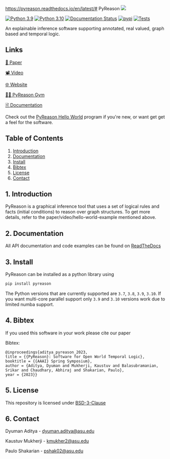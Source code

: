 https://pyreason.readthedocs.io/en/latest/# PyReason
<img src="https://raw.githubusercontent.com/lab-v2/pyreason/main/media/pyreason_logo.jpg"/>

[![Python 3.9](https://img.shields.io/badge/python-3.9-blue.svg)](https://www.python.org/downloads/release/python-390/)
[![Python 3.10](https://img.shields.io/badge/python-3.10-blue.svg)](https://www.python.org/downloads/release/python-3100/)
[![Documentation Status](https://readthedocs.org/projects/pyreason/badge/?version=latest)](https://pyreason.readthedocs.io/en/latest/?badge=latest)
[![pypi](https://github.com/lab-v2/pyreason/actions/workflows/python-publish.yml/badge.svg)](https://github.com/lab-v2/pyreason/actions/workflows/python-publish.yml)
[![Tests](https://github.com/lab-v2/pyreason/actions/workflows/python-package-version-test.yml/badge.svg)](https://github.com/lab-v2/pyreason/actions/workflows/python-package-version-test.yml)


An explainable inference software supporting annotated, real valued, graph based and temporal logic.

## Links
[📃 Paper](https://arxiv.org/abs/2302.13482)

[📽️ Video](https://www.youtube.com/watch?v=E1PSl3KQCmo)

[🌐 Website](https://neurosymbolic.asu.edu/pyreason/)

[🏋️‍♂️ PyReason Gym](https://github.com/lab-v2/pyreason-gym)

[🗎 Documentation](https://pyreason.readthedocs.io/en/latest/)

Check out the [PyReason Hello World](https://pyreason.readthedocs.io/en/latest/tutorials/Basic%20tutorial.html) program if you're new, or want get get a feel for the software.


## Table of Contents
  
1. [Introduction](#1-introduction)
2. [Documentation](#2-documentation)
3. [Install](#3-install)
5. [Bibtex](#4-bibtex)
6. [License](#5-license)
7. [Contact](#6-contact)


## 1. Introduction
PyReason is a graphical inference tool that uses a set of logical rules and facts (initial conditions) to reason over graph structures. To get more details, refer to the paper/video/hello-world-example mentioned above.

## 2. Documentation 
All API documentation and code examples can be found on [ReadTheDocs](https://pyreason.readthedocs.io/en/latest/)

## 3. Install
PyReason can be installed as a python library using

```bash
pip install pyreason
```
The Python versions that are currently supported are `3.7`, `3.8`, `3.9`, `3.10`. If you want multi-core parallel support only `3.9` and `3.10` versions work due to limited numba support.

## 4. Bibtex
If you used this software in your work please cite our paper

Bibtex:
```
@inproceedings{aditya_pyreason_2023,
title = {{PyReason}: Software for Open World Temporal Logic},
booktitle = {{AAAI} Spring Symposium},
author = {Aditya, Dyuman and Mukherji, Kaustuv and Balasubramanian, Srikar and Chaudhary, Abhiraj and Shakarian, Paulo},
year = {2023}}
```

## 5. License
This repository is licensed under [BSD-3-Clause](https://github.com/lab-v2/pyreason/blob/main/LICENSE.md)

## 6. Contact
Dyuman Aditya - dyuman.aditya@asu.edu

Kaustuv Mukherji - kmukher2@asu.edu

Paulo Shakarian - pshak02@asu.edu
